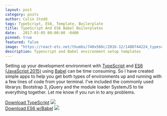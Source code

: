 ```yaml
---
layout: post
category: posts
author: Colin Stodd
tags: TypeScript, ES6, Template, Boilerplate
title: TypeScript And ES6 Babel Boilerplates
date:   2017-03-05 00:00:00 -0400
pinned: true
featured: false
image: "https://react-etc.net/thumbs/740x560c/2016-12/1480744224_typescript-logo.png"
description: Typescript and Babel environment setup templates
---
```


Setting up your development environment with <a href="http://www.typescriptlang.org/" target="_blank">TypeScript</a> and <a href="https://www.javascript.com/" target="_blank">ES6 (JavaScript 2015)</a> using <a href="https://babeljs.io/" target="_blank">Babel</a> can be time consuming.  So I have created simple apps to help you get both types of environments up and running with a few lines of code from your terminal.  I've included the commonly used librarys: Bootstrap 3, jQuery and the module loader SystemJS to tie everything together. Let me know if you run in to any problems.


<div class="row uniform">
<div class="6u">
   <a href="https://github.com/cbstodd/typescript_webpack" target="_blank">Download TypeScript</a>
   <a href="https://github.com/cbstodd/typescript_webpack" target="_blank">
   <img src="https://react-etc.net/thumbs/740x560c/2016-12/1480744224_typescript-logo.png" class="image fit">
   </a>

</div>
<div class="6u$">
<a href="https://github.com/cbstodd/babel_starter" target="_blank">Download ES6 w/Babel</a>
<a href="https://github.com/cbstodd/babel_starter" target="_blank">
<img src="https://html5hive.org/wp-content/uploads/2015/12/babel.png" class="image fit">
</a>

</div>
</div>